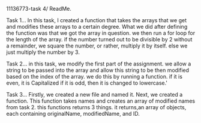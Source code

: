 11136773-task 4/ ReadMe.

Task 1...
In this task, I created a function that takes the arrays that we get and modifies these arrays to a certain degree.
What we did after defining the function was that we got the array in question. we then run a for loop for the length of the array.
if the number turned out to be divisible by 2 without a remainder, we square the number, or rather, multiply it by itself.
else we just multiply the number by 3.

Task 2...
in this task, we modify the first part of the assignment. we allow a string to be passed into the array and allow this string to be then modified based on the index of the array.
we do this by running a function.
if it is even, it is Capitalized
if it is odd, then it is changed to lowercase.'

Task 3...
Firstly, we created a new file and named it.
Next, we created a function.
This function takes names and creates an array of modified names from task 2.
this functions returns 3 things. 
it returns,an array of objects, each containing originalName, modifiedName, and ID.

